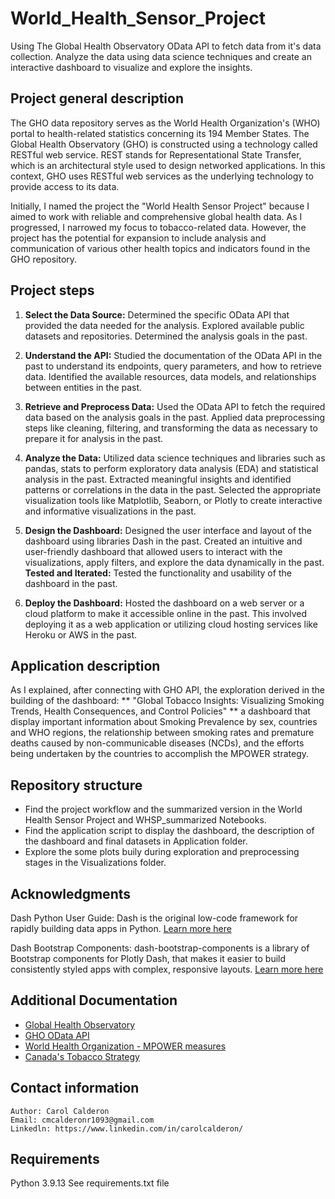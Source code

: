 # World_Health_Sensor_Project

Using The Global Health Observatory OData API to fetch data from it's data collection. Analyze the data using data science techniques and create an interactive dashboard to visualize and explore the insights.

## Project general description

The GHO data repository serves as the World Health Organization's (WHO) portal to health-related statistics concerning its 194 Member States. The Global Health Observatory (GHO) is constructed using a technology called RESTful web service. REST stands for Representational State Transfer, which is an architectural style used to design networked applications. In this context, GHO uses RESTful web services as the underlying technology to provide access to its data.

Initially, I named the project the "World Health Sensor Project" because I aimed to work with reliable and comprehensive global health data. As I progressed, I narrowed my focus to tobacco-related data. However, the project has the potential for expansion to include analysis and communication of various other health topics and indicators found in the GHO repository.


## Project steps

1. **Select the Data Source:** Determined the specific OData API that provided the data needed for the analysis. Explored available public datasets and repositories. Determined the analysis goals in the past.

2. **Understand the API:** Studied the documentation of the OData API in the past to understand its endpoints, query parameters, and how to retrieve data. Identified the available resources, data models, and relationships between entities in the past.

3. **Retrieve and Preprocess Data:** Used the OData API to fetch the required data based on the analysis goals in the past. Applied data preprocessing steps like cleaning, filtering, and transforming the data as necessary to prepare it for analysis in the past.

3. **Analyze the Data:** Utilized data science techniques and libraries such as pandas, stats to perform exploratory data analysis (EDA) and statistical analysis in the past. Extracted meaningful insights and identified patterns or correlations in the data in the past. Selected the appropriate visualization tools like Matplotlib, Seaborn, or Plotly to create interactive and informative visualizations in the past.

4. **Design the Dashboard:** Designed the user interface and layout of the dashboard using libraries Dash in the past. Created an intuitive and user-friendly dashboard that allowed users to interact with the visualizations, apply filters, and explore the data dynamically in the past. **Tested and Iterated:** Tested the functionality and usability of the dashboard in the past.

5. **Deploy the Dashboard:** Hosted the dashboard on a web server or a cloud platform to make it accessible online in the past. This involved deploying it as a web application or utilizing cloud hosting services like Heroku or AWS in the past. 

## Application description

As I explained, after connecting with GHO API, the exploration derived in the building of the dashboard: ** "Global Tobacco Insights: Visualizing Smoking Trends, Health Consequences, and Control Policies" ** a dashboard that display important information about Smoking Prevalence by sex, countries and WHO regions, the relationship between smoking rates and premature deaths caused by non-communicable diseases (NCDs), and the efforts being undertaken by the countries to accomplish the MPOWER strategy.

## Repository structure

- Find the project workflow and the summarized version in the World Health Sensor Project and WHSP_summarized Notebooks.
- Find the application script to display the dashboard, the description of the dashboard and final datasets in Application folder.
- Explore the some plots buily during exploration and preprocessing stages in the Visualizations folder.


## Acknowledgments
Dash Python User Guide: Dash is the original low-code framework for rapidly building data apps in Python. [Learn more here](https://dash.plotly.com/)

Dash Bootstrap Components: dash-bootstrap-components is a library of Bootstrap components for Plotly Dash, that makes it easier to build consistently styled apps with complex, responsive layouts. [Learn more here](https://dash-bootstrap-components.opensource.faculty.ai/)

## Additional Documentation

- [Global Health Observatory](https://www.who.int/data/gho/info/gho-odata-api)
- [GHO OData API](https://www.who.int/data/gho/info/gho-odata-api)
- [World Health Organization - MPOWER measures](https://www.who.int/initiatives/mpower)
- [Canada's Tobacco Strategy](https://www.canada.ca/en/health-canada/services/publications/healthy-living/canada-tobacco-strategy.html)

## Contact information
    Author: Carol Calderon
    Email: cmcalderonr1093@gmail.com
    Linkedln: https://www.linkedin.com/in/carolcalderon/

## Requirements
Python 3.9.13
See requirements.txt file
